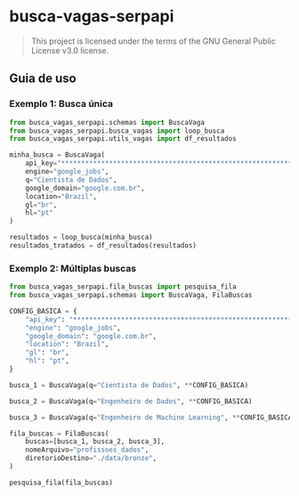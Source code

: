 # busca-vagas-serpapi

> This project is licensed under the terms of the GNU General Public License v3.0 license.

## Guia de uso

### Exemplo 1: Busca única

``` python
from busca_vagas_serpapi.schemas import BuscaVaga
from busca_vagas_serpapi.busca_vagas import loop_busca
from busca_vagas_serpapi.utils_vagas import df_resultados

minha_busca = BuscaVaga(
    api_key="****************************************************************",
    engine="google_jobs",
    q="Cientista de Dados",
    google_domain="google.com.br",
    location="Brazil",
    gl="br",
    hl="pt"
)

resultados = loop_busca(minha_busca)
resultados_tratados = df_resultados(resultados)
```

### Exemplo 2: Múltiplas buscas

``` python
from busca_vagas_serpapi.fila_buscas import pesquisa_fila
from busca_vagas_serpapi.schemas import BuscaVaga, FilaBuscas

CONFIG_BASICA = {
    "api_key": "****************************************************************",
    "engine": "google_jobs",
    "google_domain": "google.com.br",
    "location": "Brazil",
    "gl": "br",
    "hl": "pt",
}

busca_1 = BuscaVaga(q="Cientista de Dados", **CONFIG_BASICA)

busca_2 = BuscaVaga(q="Engenheiro de Dados", **CONFIG_BASICA)

busca_3 = BuscaVaga(q="Engenheiro de Machine Learning", **CONFIG_BASICA)

fila_buscas = FilaBuscas(
    buscas=[busca_1, busca_2, busca_3],
    nomeArquivo="profissoes_dados",
    diretorioDestino="./data/bronze",
)

pesquisa_fila(fila_buscas)
```
